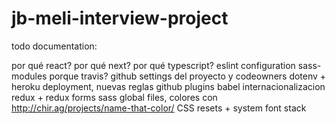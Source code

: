 # jb-meli-interview-project

todo documentation:

por qué react?
por qué next?
por qué typescript?
eslint configuration
sass-modules
porque travis?
github settings del proyecto y codeowners
dotenv + heroku deployment, nuevas reglas github
plugins babel
internacionalizacion
redux + redux forms
sass global files, colores con http://chir.ag/projects/name-that-color/
CSS resets + system font stack